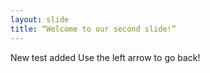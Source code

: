 ```yaml
---
layout: slide
title: “Welcome to our second slide!”
---
```

New test added
Use the left arrow to go back!
